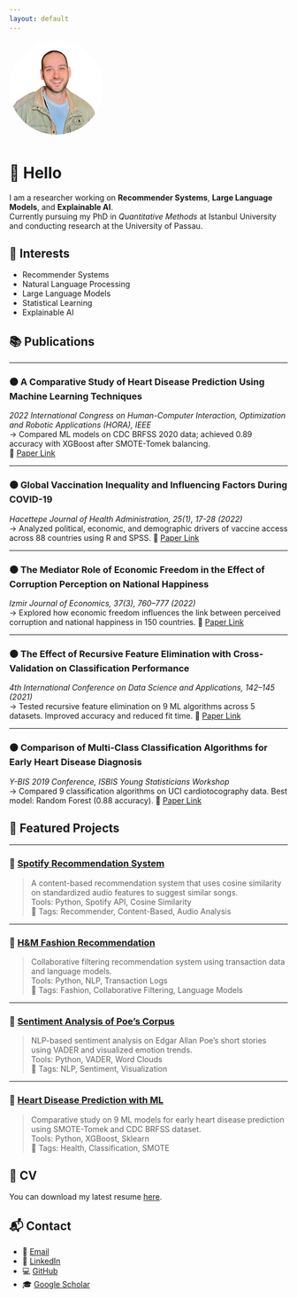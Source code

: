```yaml
---
layout: default
---
```


<img src="/profile.png" alt="Berke Akkaya" style="width: 170px; border-radius: 50%; margin-bottom: 10px;">

# 👋 Hello
I am a researcher working on **Recommender Systems**, **Large Language Models**, and **Explainable AI**.  
Currently pursuing my PhD in *Quantitative Methods* at Istanbul University and conducting research at the University of Passau.

## 🧠 Interests

- Recommender Systems
- Natural Language Processing
- Large Language Models
- Statistical Learning
- Explainable AI

## 📚 Publications

---

### ⚫ A Comparative Study of Heart Disease Prediction Using Machine Learning Techniques  
*2022 International Congress on Human-Computer Interaction, Optimization and Robotic Applications (HORA), IEEE*  
→ Compared ML models on CDC BRFSS 2020 data; achieved 0.89 accuracy with XGBoost after SMOTE-Tomek balancing.  
🔗 [Paper Link](https://ieeexplore.ieee.org/document/9799978)

---

### ⚫ Global Vaccination Inequality and Influencing Factors During COVID-19  
*Hacettepe Journal of Health Administration, 25(1), 17-28 (2022)*  
→ Analyzed political, economic, and demographic drivers of vaccine access across 88 countries using R and SPSS.
🔗 [Paper Link](https://dergipark.org.tr/tr/pub/hacettepesid/issue/69083/887181)

---

### ⚫ The Mediator Role of Economic Freedom in the Effect of Corruption Perception on National Happiness  
*Izmir Journal of Economics, 37(3), 760–777 (2022)*  
→ Explored how economic freedom influences the link between perceived corruption and national happiness in 150 countries.
🔗 [Paper Link](https://dergipark.org.tr/en/pub/ije/issue/71396/962820)

---

### ⚫ The Effect of Recursive Feature Elimination with Cross-Validation on Classification Performance  
*4th International Conference on Data Science and Applications, 142–145 (2021)*  
→ Tested recursive feature elimination on 9 ML algorithms across 5 datasets. Improved accuracy and reduced fit time.
🔗 [Paper Link](https://www.icondata.org/uploads/kcfinder/upload/files/ICONDATA21_Full_Text_Book_final.pdf)

---

### ⚫ Comparison of Multi-Class Classification Algorithms for Early Heart Disease Diagnosis  
*Y-BIS 2019 Conference, ISBIS Young Statisticians Workshop*  
→ Compared 9 classification algorithms on UCI cardiotocography data. Best model: Random Forest (0.88 accuracy).
🔗 [Paper Link](https://www.mi.imati.cnr.it/ettore/attached/y-BIS2019.pdf)

## 🧪 Featured Projects

---

### 🎵 [Spotify Recommendation System](https://github.com/b-erke/Spotify-Recommendation-System)
> A content-based recommendation system that uses cosine similarity on standardized audio features to suggest similar songs.  
Tools: Python, Spotify API, Cosine Similarity  
📂 Tags: Recommender, Content-Based, Audio Analysis

---

### 👗 [H&M Fashion Recommendation](https://github.com/b-erke/H-M-Recommendation-System)
> Collaborative filtering recommendation system using transaction data and language models.  
Tools: Python, NLP, Transaction Logs  
📂 Tags: Fashion, Collaborative Filtering, Language Models

---

### 📖 [Sentiment Analysis of Poe’s Corpus](https://github.com/b-erke/Sentiment-Analysis-of-Poe-s-Corpus)
> NLP-based sentiment analysis on Edgar Allan Poe’s short stories using VADER and visualized emotion trends.  
Tools: Python, VADER, Word Clouds  
📂 Tags: NLP, Sentiment, Visualization

---

### 🏥 [Heart Disease Prediction with ML](https://github.com/b-erke/heart-disease-ml)
> Comparative study on 9 ML models for early heart disease prediction using SMOTE-Tomek and CDC BRFSS dataset.  
Tools: Python, XGBoost, Sklearn  
📂 Tags: Health, Classification, SMOTE

## 📄 CV

You can download my latest resume [here](Akkaya_2025.pdf).

## 📬 Contact

- 📧 [Email](mailto:berkeakkaya@istanbul.edu.tr)
- 🔗 [LinkedIn](https://linkedin.com/in/berke-akkaya)
- 💻 [GitHub](https://github.com/b-erke)
- 🎓 [Google Scholar](https://scholar.google.com.tr/citations?user=hJ8A5UUAAAAJ&hl=en)
